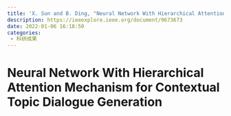 ```yaml
---
title: 'X. Sun and B. Ding, "Neural Network With Hierarchical Attention Mechanism for Contextual Topic Dialogue Generation," in IEEE Access, vol. 10, pp. 4628-4639, 2022, doi:10.1109/ACCESS.2022.3140820.'
description: https://ieeexplore.ieee.org/document/9673673
date: 2022-01-06 16:18:50
categories:
 - 科研成果
---
```

# Neural Network With Hierarchical Attention Mechanism for Contextual Topic Dialogue Generation